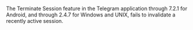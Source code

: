 The Terminate Session feature in the Telegram application through 7.2.1 for Android, and through 2.4.7 for Windows and UNIX, fails to invalidate a recently active session.